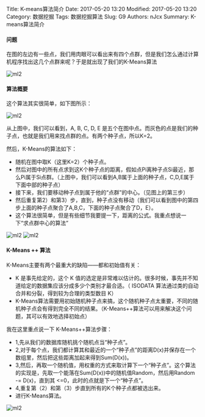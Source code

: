 Title: K-means算法简介
Date: 2017-05-20 13:20
Modified: 2017-05-20 13:20
Category: 数据挖掘
Tags: 数据挖掘算法
Slug: G9
Authors: nJcx
Summary: K-means算法简介

#### 问题

在图的左边有一些点，我们用肉眼可以看出来有四个点群，但是我们怎么通过计算机程序找出这几个点群来呢？于是就出现了我们的K-Means算法

![ml2](../images/K-Means.gif)

#### 算法概要

这个算法其实很简单，如下图所示：

![ml2](../images/K-Means.jpg)

从上图中，我们可以看到，A, B, C, D, E 是五个在图中点。而灰色的点是我们的种子点，也就是我们用来找点群的点。有两个种子点，所以K=2。

然后，K-Means的算法如下：

- 随机在图中取K（这里K=2）个种子点。
- 然后对图中的所有点求到这K个种子点的距离，假如点Pi离种子点Si最近，那么Pi属于Si点群。（上图中，我们可以看到A,B属于上面的种子点，C,D,E属于下面中部的种子点）
- 接下来，我们要移动种子点到属于他的“点群”的中心。（见图上的第三步）
- 然后重复第2）和第3）步，直到，种子点没有移动（我们可以看到图中的第四步上面的种子点聚合了A,B,C，下面的种子点聚合了D，E）。
- 这个算法很简单，但是有些细节我要提一下，距离的公式。我重点想说一下“求点群中心的算法”

![ml2](../images/4630.png)
![ml2](../images/选区003.png)


#### K-Means ++ 算法
K-Means主要有两个最重大的缺陷——都和初始值有关：

- K 是事先给定的，这个 K 值的选定是非常难以估计的。很多时候，事先并不知道给定的数据集应该分成多少个类别才最合适。（ ISODATA 算法通过类的自动合并和分裂，得到较为合理的类型数目 K）
- K-Means算法需要用初始随机种子点来搞，这个随机种子点太重要，不同的随机种子点会有得到完全不同的结果。（K-Means++算法可以用来解决这个问题，其可以有效地选择初始点）

我在这里重点说一下 K-Means++算法步骤：

-    1,先从我们的数据库随机挑个随机点当“种子点”。
-    2,对于每个点，我们都计算其和最近的一个“种子点”的距离D(x)并保存在一个数组里，然后把这些距离加起来得到Sum(D(x))。
-    3,然后，再取一个随机值，用权重的方式来取计算下一个“种子点”。这个算法的实现是，先取一个能落在Sum(D(x))中的随机值Random，然后用Random -= D(x)，直到其                          <=0，此时的点就是下一个“种子点”。
-    4,重复第（2）和第（3）步直到所有的K个种子点都被选出来。
-    进行K-Means算法。
 
![ml2](../images/40.png)